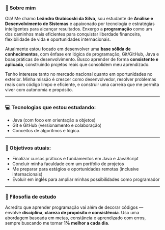 ### 👋 Sobre mim

Olá! Me chamo **Leândro Grabicoski da Silva**, sou estudante de **Análise e Desenvolvimento de Sistemas** e apaixonado por tecnologia e estratégias inteligentes para alcançar resultados. Enxergo a **programação** como um dos caminhos mais eficientes para conquistar liberdade financeira, flexibilidade de vida e oportunidades internacionais.

Atualmente estou focado em desenvolver uma **base sólida de conhecimentos**, com ênfase em lógica de programação, Git/GitHub, Java e boas práticas de desenvolvimento. Busco aprender de forma **consistente e aplicada**, construindo projetos reais que consolidem meu aprendizado.

Tenho interesse tanto no mercado nacional quanto em oportunidades no exterior. Minha missão é crescer como desenvolvedor, resolver problemas reais com código limpo e eficiente, e construir uma carreira que me permita viver com autonomia e propósito.

---

### 💻 Tecnologias que estou estudando:

* Java (com foco em orientação a objetos)
* Git e GitHub (versionamento e colaboração)
* Conceitos de algoritmos e lógica.

---

### 📌 Objetivos atuais:

* Finalizar cursos práticos e fundamentos em Java e JavaScript
* Concluir minha faculdade com um portfólio de projetos
* Me preparar para estágios e oportunidades remotas (inclusive internacionais)
* Evoluir em inglês para ampliar minhas possibilidades como programador

---

### 🧠 Filosofia de estudo

Acredito que aprender programação vai além de decorar códigos — envolve **disciplina, clareza de propósito e consistência**. Uso uma abordagem baseada em metas, constância e aprendizado com erros, sempre buscando me tornar **1% melhor a cada dia**.

